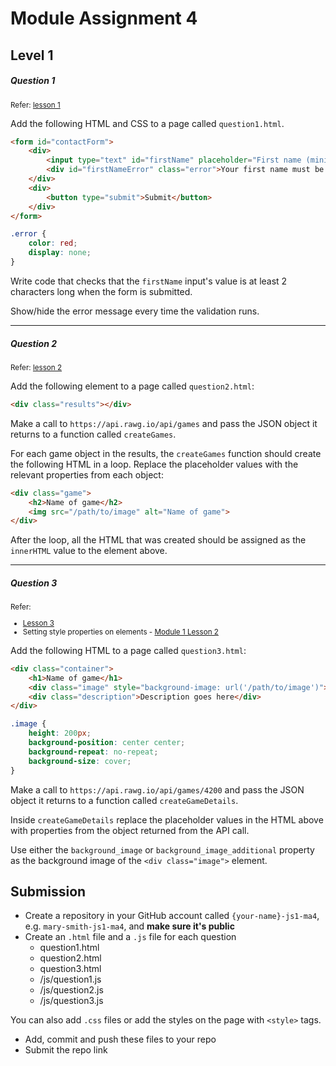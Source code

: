 
# Module Assignment 4

## Level 1

<h5 class="question">Question 1</h5>
<small>Refer: <a href="https://interactive-content.now.sh/javascript-1/4/1#validating-forms">lesson 1</a></small>

Add the following HTML and CSS to a page called `question1.html`.

```html
<form id="contactForm">
    <div>
        <input type="text" id="firstName" placeholder="First name (minimum 2 characters)" />
        <div id="firstNameError" class="error">Your first name must be at least 2 characters</div>
    </div> 
    <div>
        <button type="submit">Submit</button>
    </div>
</form>
```

```css
.error {
    color: red;
    display: none;
}
```

Write code that checks that the `firstName` input's value is at least 2 characters long
when the form is submitted.

Show/hide the error message every time the validation runs.

---

<h5 class="question">Question 2</h5>
<small>Refer: <a href="https://interactive-content.now.sh/javascript-1/4/2">lesson 2</a></small>

Add the following element to a page called `question2.html`:

```html
<div class="results"></div>
```

Make a call to `https://api.rawg.io/api/games` and pass the JSON object it returns to a function called `createGames`.

For each game object in the results, the `createGames` function should create the following HTML in a loop. Replace the placeholder values with the relevant properties from each object:

```html
<div class="game">
    <h2>Name of game</h2>
    <img src="/path/to/image" alt="Name of game">
</div>
```

After the loop, all the HTML that was created should be assigned as the `innerHTML` value to the element above.

---

<h5 class="question">Question 3</h5>
<small>
    Refer: 
    <ul>
        <li><a href="https://interactive-content.now.sh/javascript-1/4/3">Lesson 3</a>
        </li>
        <li>Setting style properties on elements - <a href="https://interactive-content.now.sh/javascript-1/1/2">Module 1 Lesson 2</a></li>
    </ul>
</small>

Add the following HTML to a page called `question3.html`:

```html
<div class="container">
    <h1>Name of game</h1>
    <div class="image" style="background-image: url('/path/to/image')"></div>
    <div class="description">Description goes here</div>
</div>
```

```css
.image {
    height: 200px;
    background-position: center center;
    background-repeat: no-repeat;
    background-size: cover;
}
```

Make a call to `https://api.rawg.io/api/games/4200` and pass the JSON object it returns to a function called `createGameDetails`.

Inside `createGameDetails` replace the placeholder values in the HTML above with properties from the object returned from the API call.

Use either the `background_image` or `background_image_additional` property as the background image of the `<div class="image">` element.


## Submission

- Create a repository in your GitHub account called `{your-name}-js1-ma4`, e.g. `mary-smith-js1-ma4`, and __make sure it's public__
- Create an `.html` file and a `.js` file for each question
    - question1.html
    - question2.html
    - question3.html
    - /js/question1.js
    - /js/question2.js
    - /js/question3.js

You can also add `.css` files or add the styles on the page with `<style>` tags.

- Add, commit and push these files to your repo
- Submit the repo link

